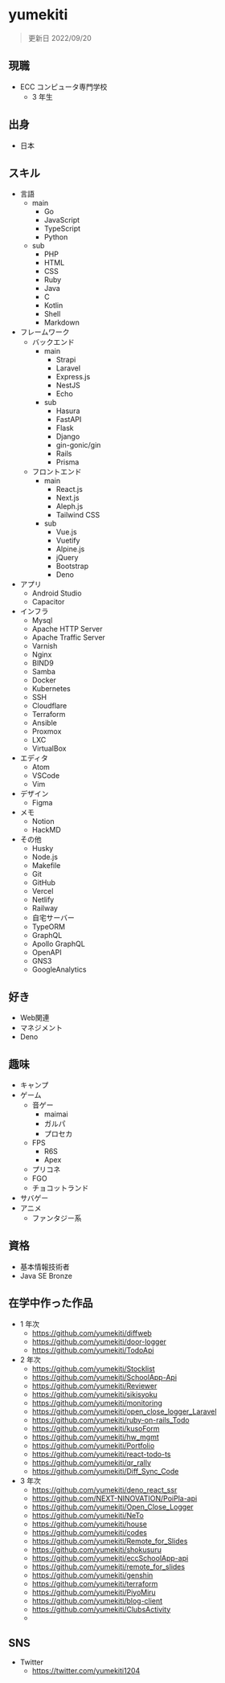 # yumekiti

> 更新日 2022/09/20

## 現職

- ECC コンピュータ専門学校
  - 3 年生

## 出身

- 日本

## スキル

- 言語
  - main
    - Go
    - JavaScript
    - TypeScript
    - Python
  - sub
    - PHP
    - HTML
    - CSS
    - Ruby
    - Java
    - C
    - Kotlin
    - Shell
    - Markdown
- フレームワーク
  - バックエンド
    - main
      - Strapi
      - Laravel
      - Express.js
      - NestJS
      - Echo
    - sub
      - Hasura
      - FastAPI
      - Flask
      - Django
      - gin-gonic/gin
      - Rails
      - Prisma
  - フロントエンド
    - main
      - React.js
      - Next.js
      - Aleph.js
      - Tailwind CSS
    - sub
      - Vue.js
      - Vuetify
      - Alpine.js
      - jQuery
      - Bootstrap
      - Deno
- アプリ
  - Android Studio
  - Capacitor
- インフラ
  - Mysql
  - Apache HTTP Server
  - Apache Traffic Server
  - Varnish
  - Nginx
  - BIND9
  - Samba
  - Docker
  - Kubernetes
  - SSH
  - Cloudflare
  - Terraform
  - Ansible
  - Proxmox
  - LXC
  - VirtualBox
- エディタ
  - Atom
  - VSCode
  - Vim
- デザイン
  - Figma
- メモ
  - Notion
  - HackMD
- その他
  - Husky
  - Node.js
  - Makefile
  - Git
  - GitHub
  - Vercel
  - Netlify
  - Railway
  - 自宅サーバー
  - TypeORM
  - GraphQL
  - Apollo GraphQL
  - OpenAPI
  - GNS3
  - GoogleAnalytics

## 好き

- Web関連
- マネジメント
- Deno

## 趣味

- キャンプ
- ゲーム
  - 音ゲー
    - maimai
    - ガルパ
    - プロセカ
  - FPS
    - R6S
    - Apex
  - プリコネ
  - FGO
  - チョコットランド
- サバゲー
- アニメ
  - ファンタジー系

## 資格

- 基本情報技術者
- Java SE Bronze

## 在学中作った作品

- 1 年次
  - https://github.com/yumekiti/diffweb
  - https://github.com/yumekiti/door-logger
  - https://github.com/yumekiti/TodoApi
- 2 年次
  - https://github.com/yumekiti/Stocklist
  - https://github.com/yumekiti/SchoolApp-Api
  - https://github.com/yumekiti/Reviewer
  - https://github.com/yumekiti/sikisyoku
  - https://github.com/yumekiti/monitoring
  - https://github.com/yumekiti/open_close_logger_Laravel
  - https://github.com/yumekiti/ruby-on-rails_Todo
  - https://github.com/yumekiti/kusoForm
  - https://github.com/yumekiti/hw_mgmt
  - https://github.com/yumekiti/Portfolio
  - https://github.com/yumekiti/react-todo-ts
  - https://github.com/yumekiti/qr_rally
  - https://github.com/yumekiti/Diff_Sync_Code
- 3 年次
  - https://github.com/yumekiti/deno_react_ssr
  - https://github.com/NEXT-NINOVATION/PoiPla-api
  - https://github.com/yumekiti/Open_Close_Logger
  - https://github.com/yumekiti/NeTo
  - https://github.com/yumekiti/house
  - https://github.com/yumekiti/codes
  - https://github.com/yumekiti/Remote_for_Slides
  - https://github.com/yumekiti/shokusuru
  - https://github.com/yumekiti/eccSchoolApp-api
  - https://github.com/yumekiti/remote_for_slides
  - https://github.com/yumekiti/genshin
  - https://github.com/yumekiti/terraform
  - https://github.com/yumekiti/PiyoMiru
  - https://github.com/yumekiti/blog-client
  - https://github.com/yumekiti/ClubsActivity
  - 

## SNS

- Twitter
  - https://twitter.com/yumekiti1204
